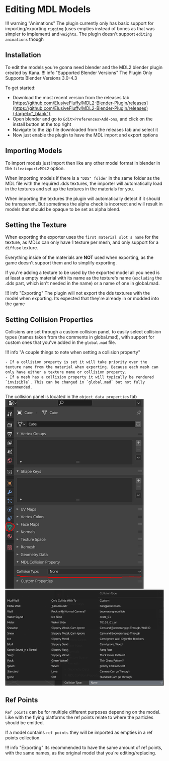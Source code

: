 # Editing MDL Models

!!! warning "Animations"
    The plugin currently only has basic support for importing/exporting `rigging` (uses empties instead of bones as that was simpler to implement) and `weights`. The plugin doesn't support `editing animations` though

## Installation
To edit the models you're gonna need blender and the MDL2 blender plugin created by Kana.
!!! info "Supported Blender Versions"
    The Plugin Only Supports Blender Versions 3.0-4.3

To get started:

- Download the most recent version from the releases tab [https://github.com/ElusiveFluffy/MDL2-Blender-Plugin/releases](https://github.com/ElusiveFluffy/MDL2-Blender-Plugin/releases){:target="_blank"}
- Open blender and go to `Edit>Preferences>Add-ons`, and click on the install button at the top right
- Navigate to the zip file downloaded from the releases tab and select it
- Now just enable the plugin to have the MDL import and export options

## Importing Models

To import models just import then like any other model format in blender in the `file>import>MDL2` option.

When importing models if there is a `"DDS" folder` in the same folder as the MDL file with the required .dds textures, the importer will automatically load in the textures and set up the textures in the materials for you.

When importing the textures the plugin will automatically detect if it should be transparent. But sometimes the alpha check is incorrect and will result in models that should be opaque to be set as alpha blend.

## Setting the Texture
When exporting the exporter uses the `first material slot's name` for the texture, as MDLs can only have 1 texture per mesh, and only support for a `diffuse` texture. 

Everything inside of the materials are **NOT** used when exporting, as the game doesn't support them and to simplify exporting. 

If you're adding a texture to be used by the exported model all you need is at least a empty material with its name as the texture's name (`excluding` the .dds part, which isn't needed in the name) or a name of one in global.mad. 

!!! info "Exporting"
    The plugin will not export the dds textures with the model when exporting. Its expected that they're already in or modded into the game

## Setting Collision Properties
Collisions are set through a custom collision panel, to easily select collision types (names taken from the comments in global.mad), with support for custom ones that you've added in the `global.mad` file.

!!! info "A couple things to note when setting a collision property"

    - If a collision property is set it will take priority over the texture name from the material when exporting. Because each mesh can only have either a texture name or collision property.
    - If a mesh has a collision property it will typically be rendered `invisible`. This can be changed in `global.mad` but not fully recommended.

The collision panel is located in the `object data properties` tab
![CollisionPanel](../assets/Images/MDL2/CollisionPanel.PNG) ![CollisionPanel](../assets/Images/MDL2/CollisionTypes.PNG)

## Ref Points

`Ref points` can be for multiple different purposes depending on the model. Like with the flying platforms the ref points relate to where the particles should be emitted.

If a model contains `ref points` they will be imported as empties in a ref points collection.

!!! info "Exporting"
    Its recommended to have the same amount of ref points, with the same names, as the original model that you're editing/replacing.
